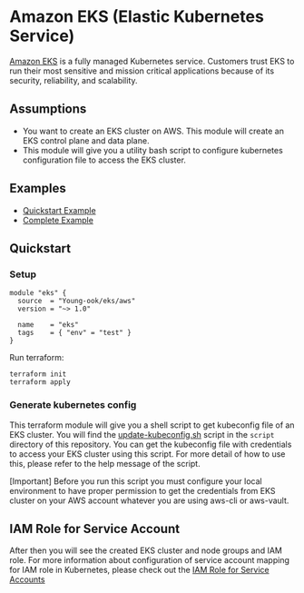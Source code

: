 # Amazon EKS (Elastic Kubernetes Service)
[Amazon EKS](https://aws.amazon.com/eks/) is a fully managed Kubernetes service. Customers trust EKS to run their most sensitive and mission critical applications because of its security, reliability, and scalability.

## Assumptions
* You want to create an EKS cluster on AWS. This module will create an EKS control plane and data plane.
* This module will give you a utility bash script to configure kubernetes configuration file to access the EKS cluster.

## Examples
- [Quickstart Example](https://github.com/Young-ook/terraform-aws-eks/blob/main/README.md#quickstart)
- [Complete Example](https://github.com/Young-ook/terraform-aws-eks/blob/main/examples/complete/README.md#example)

## Quickstart
### Setup
```hcl
module "eks" {
  source  = "Young-ook/eks/aws"
  version = "~> 1.0"

  name    = "eks"
  tags    = { "env" = "test" }
}
```
Run terraform:
```
terraform init
terraform apply
```

### Generate kubernetes config
This terraform module will give you a shell script to get kubeconfig file of an EKS cluster. You will find the [update-kubeconfig.sh](https://github.com/Young-ook/terraform-aws-eks/blob/main/script/update-kubeconfig.sh) script in the `script` directory of this repository. You can get the kubeconfig file with credentials to access your EKS cluster using this script. For more detail of how to use this, please refer to the help message of the script.

[Important] Before you run this script you must configure your local environment to have proper permission to get the credentials from EKS cluster on your AWS account whatever you are using aws-cli or aws-vault.

## IAM Role for Service Account
After then you will see the created EKS cluster and node groups and IAM role. For more information about configuration of service account mapping for IAM role in Kubernetes, please check out the [IAM Role for Service Accounts](https://github.com/Young-ook/terraform-aws-eks/blob/main/modules/iam-role-for-serviceaccount/README.md)
